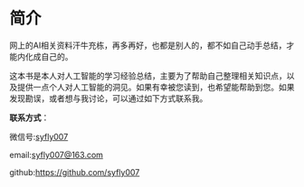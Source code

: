 # 简介

​	网上的AI相关资料汗牛充栋，再多再好，也都是别人的，都不如自己动手总结，才能内化成自己的。

​	这本书是本人对人工智能的学习经验总结，主要为了帮助自己整理相关知识点，以及提供一点个人对人工智能的洞见。如果有幸被您读到，也希望能帮助到您。如果发现勘误，或者想与我讨论，可以通过如下方式联系我。



**联系方式**：

微信号:[syfly007](https://ws1.sinaimg.cn/large/006tKfTcgy1frj04djn0zj306q072gny.jpg)

email:syfly007@163.com

github:https://github.com/syfly007